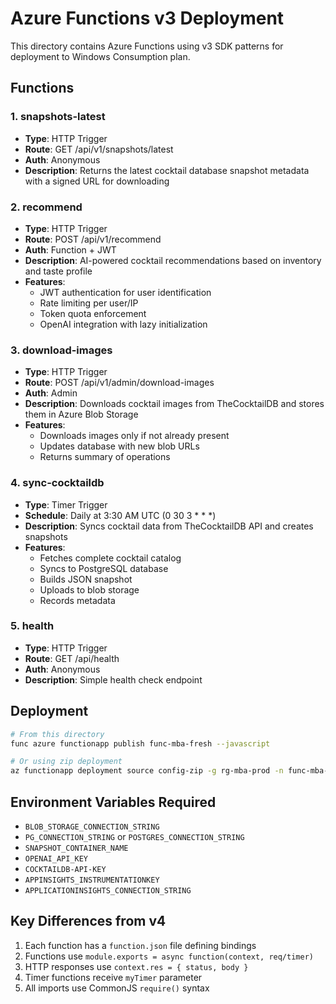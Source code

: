 # Azure Functions v3 Deployment

This directory contains Azure Functions using v3 SDK patterns for deployment to Windows Consumption plan.

## Functions

### 1. snapshots-latest
- **Type**: HTTP Trigger
- **Route**: GET /api/v1/snapshots/latest
- **Auth**: Anonymous
- **Description**: Returns the latest cocktail database snapshot metadata with a signed URL for downloading

### 2. recommend
- **Type**: HTTP Trigger
- **Route**: POST /api/v1/recommend
- **Auth**: Function + JWT
- **Description**: AI-powered cocktail recommendations based on inventory and taste profile
- **Features**:
  - JWT authentication for user identification
  - Rate limiting per user/IP
  - Token quota enforcement
  - OpenAI integration with lazy initialization

### 3. download-images
- **Type**: HTTP Trigger
- **Route**: POST /api/v1/admin/download-images
- **Auth**: Admin
- **Description**: Downloads cocktail images from TheCocktailDB and stores them in Azure Blob Storage
- **Features**:
  - Downloads images only if not already present
  - Updates database with new blob URLs
  - Returns summary of operations

### 4. sync-cocktaildb
- **Type**: Timer Trigger
- **Schedule**: Daily at 3:30 AM UTC (0 30 3 * * *)
- **Description**: Syncs cocktail data from TheCocktailDB API and creates snapshots
- **Features**:
  - Fetches complete cocktail catalog
  - Syncs to PostgreSQL database
  - Builds JSON snapshot
  - Uploads to blob storage
  - Records metadata

### 5. health
- **Type**: HTTP Trigger
- **Route**: GET /api/health
- **Auth**: Anonymous
- **Description**: Simple health check endpoint

## Deployment

```bash
# From this directory
func azure functionapp publish func-mba-fresh --javascript

# Or using zip deployment
az functionapp deployment source config-zip -g rg-mba-prod -n func-mba-fresh --src deployment.zip
```

## Environment Variables Required

- `BLOB_STORAGE_CONNECTION_STRING`
- `PG_CONNECTION_STRING` or `POSTGRES_CONNECTION_STRING`
- `SNAPSHOT_CONTAINER_NAME`
- `OPENAI_API_KEY`
- `COCKTAILDB-API-KEY`
- `APPINSIGHTS_INSTRUMENTATIONKEY`
- `APPLICATIONINSIGHTS_CONNECTION_STRING`

## Key Differences from v4

1. Each function has a `function.json` file defining bindings
2. Functions use `module.exports = async function(context, req/timer)`
3. HTTP responses use `context.res = { status, body }`
4. Timer functions receive `myTimer` parameter
5. All imports use CommonJS `require()` syntax
